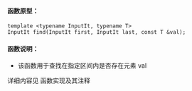 
#### 函数原型：
```
template <typename InputIt, typename T>
InputIt find(InputIt first, InputIt last, const T &val);
```

#### 函数说明：
* 该函数用于查找在指定区间内是否存在元素 val

详细内容见 函数实现及其注释

